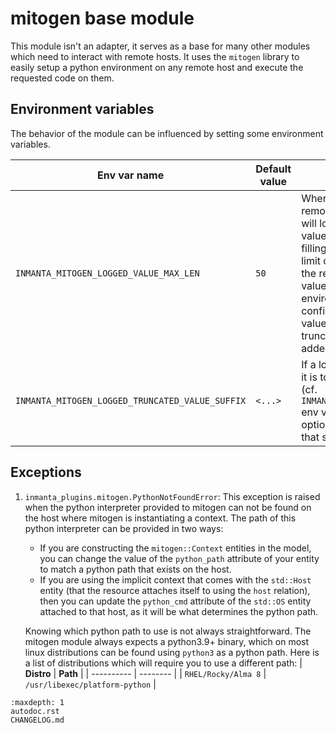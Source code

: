 # mitogen base module

This module isn't an adapter, it serves as a base for many other modules which need to interact with remote hosts.  It uses the `mitogen` library to easily setup a python environment on any remote host and execute the requested code on them.

## Environment variables

The behavior of the module can be influenced by setting some environment variables.

| **Env var name** | **Default value** | **Description** |
| --- | --- | --- |
| `INMANTA_MITOGEN_LOGGED_VALUE_MAX_LEN` | `50` | When executing any function on a remote host, the mitogen `Proxy` helper will log the arguments and returned values in resource actions.  To avoid filling up these logs too easily, we set a limit on the amount of characters that the representation of each of these values can take in the log.  This environment variable allows to configure this maximum value.  When a value exceeds this length, it is truncated and a truncated suffix is added to it. |
| `INMANTA_MITOGEN_LOGGED_TRUNCATED_VALUE_SUFFIX` | `<...>` | If a logged value is truncated because it is too long to be logged completely (cf. `INMANTA_MITOGEN_LOGGED_VALUE_MAX_LEN` env var), a suffix is added to it, this option allows to change the content of that suffix. |

## Exceptions

1. `inmanta_plugins.mitogen.PythonNotFoundError`: This exception is raised when the python interpreter provided to mitogen can not be found on the host where mitogen is instantiating a context.  The path of this python interpreter can be provided in two ways:
    - If you are constructing the `mitogen::Context` entities in the model, you can change the value of the `python_path` attribute of your entity to match a python path that exists on the host.
    - If you are using the implicit context that comes with the `std::Host` entity (that the resource attaches itself to using the `host` relation), then you can update the `python_cmd` attribute of the `std::OS` entity attached to that host, as it will be what determines the python path.

    Knowing which python path to use is not always straightforward.  The mitogen module always expects a python3.9+ binary, which on most linux distributions can be found using `python3` as a python path.  Here is a list of distributions which will require you to use a different path:
    | **Distro** | **Path** |
    | ---------- | -------- |
    | `RHEL/Rocky/Alma 8` | `/usr/libexec/platform-python` |



```{toctree}
:maxdepth: 1
autodoc.rst
CHANGELOG.md
```